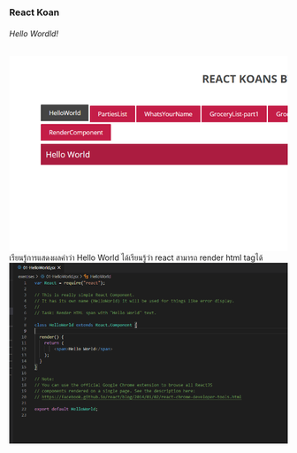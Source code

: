 ### React Koan

###### Hello Wordld!
<img src='./01.png'>
  เรียนรู้การแสดงผลคำว่า Hello World ได้เรียนรู้ว่า react สามารถ render html tagได้
<img src='./01raw.png'>
  